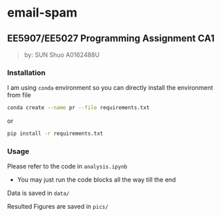 # email-spam

## EE5907/EE5027 Programming Assignment CA1

> by: SUN Shuo A0162488U
> 

### Installation
I am using `conda` environment so you can directly install the environment from file
```bash
conda create --name pr --file requirements.txt
```
or 
```bash
pip install -r requirements.txt
```

### Usage

Please refer to the code in `analysis.ipynb`

- You may just run the code blocks all the way till the end

Data is saved in `data/`

Resulted Figures are saved in `pics/`